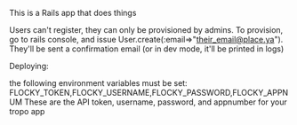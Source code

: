 This is a Rails app that does things

Users can't register, they can only be provisioned by admins.
To provision, go to rails console, and issue User.create(:email=>"their_email@place.ya"). They'll be sent a confirmation email (or in dev mode, it'll be printed in logs) 

Deploying:

the following environment variables must be set: 
FLOCKY_TOKEN,FLOCKY_USERNAME,FLOCKY_PASSWORD,FLOCKY_APPNUM
These are the API token, username, password, and appnumber for your tropo app